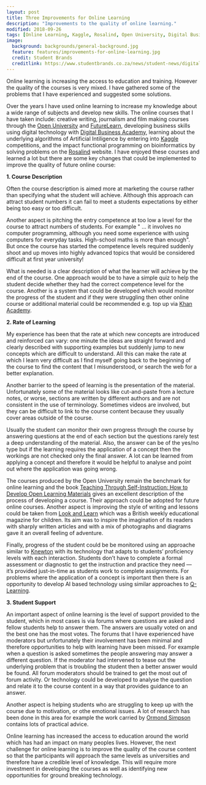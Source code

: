 ```yaml
---
layout: post
title: Three Improvements for Online Learning
description: "Improvements to the quality of online learning."
modified: 2018-09-26
tags: [Online Learning, Kaggle, Rosalind, Open University, Digital Business Academy]
image:
  background: backgrounds/general-background.jpg
  feature: features/improvements-for-online-learning.jpg
  credit: Student Brands
  creditlink: https://www.studentbrands.co.za/news/student-news/digitally-enhanced-learning-future-education-innovation-online-learning/attachment/online-learning/
---
```


Online learning is increasing the access to education and training.  However the quality of the courses is very mixed. I have gathered some of the problems that I have experienced and suggested some solutions.

Over the years I have used online learning to increase my knowledge about a wide range of subjects and  develop new skills. The online courses that I have taken include: creative writing, journalism and film making courses through the [Open University](http://www.open.ac.uk/)  and [FutureLearn](https://www.futurelearn.com/), developing business skills using digital technology with [Digital Business Academy](https://www.digitalbusinessacademyuk.com/), learning about the underlying algorithms of Artificial Intiligence by entering into [Kaggle](https://www.kaggle.com/) competitions, and the impact functional programming on bioinformatics by solving problems on the  [Rosalind](http://rosalind.info/problems/locations/) website. I have enjoyed these courses and learned a lot but there are some key changes that could be implemented to improve the quality of future online course:

<b>1. Course Description</b>

Often the course description is aimed more at marketing the course rather than specifying what the student will achieve. Although this approach can attract student numbers it can fail to meet a students expectations by either being too easy or too difficult.

Another aspect is pitching the entry competence at too low a level for the course to attract numbers of students. For example  " ... it involves no computer programming, although you need some experience with using computers for everyday tasks. High-school maths is more than enough". But once the course has started the competence levels required suddenly shoot and up moves into highly advanced topics that would be considered difficult at first year university!

What is needed is a clear description of what the learner will achieve by the end of the course. One approach would be to have a simple quiz to help the student decide whether they had the correct competence level for the course.  Another is a system that could be developed which would monitor the progress of the student and if they were struggling then other online course or additional material could be recommended e.g. top up via [Khan Academy](https://www.khanacademy.org/).

<b>2. Rate of Learning</b>

My experience has been that the rate at which new concepts are introduced and reinforced can vary: one minute the ideas are straight forward and clearly described with supporting examples but suddenly jump to new concepts which are difficult to understand.  All this can make the rate at which I learn very difficult as I find myself going back to the beginning of the course to find the content that I misunderstood, or search the web for a better explanation.

Another barrier to the speed of learning is the presentation of the material. Unfortunately some of the material looks like cut-and-paste from a lecture notes, or worse, sections are written by different authors and are not consistent in the use of terminology. Sometimes videos are involved, but they can be difficult to link to the course content because they usually cover areas outside of the course.

Usually the student can monitor their own progress through the course by answering questions at the end of each section but the questions rarely test a deep understanding of the material. Also, the answer can be of the yes/no type but if the learning requires the application of a concept then the workings are not checked only the final answer. A lot can be learned from applying a concept and therefore it would be helpful to analyse and point out where the application was going wrong.

The courses produced by the Open University remain the benchmark for online learning and the book [Teaching Through Self-Instruction: How to Develop Open Learning Materials](https://books.google.co.uk/books/about/Teaching_Through_Self_instruction.html?id=qM9qQgAACAAJ&redir_esc=y) gives an excellent description of the process of developing a course. Their approach could be adopted for future online courses. Another aspect is improving the style of writing and lessons could be taken from [Look and Learn](https://en.wikipedia.org/wiki/Look_and_Learn) which was a British weekly educational magazine for children. Its aim was to inspire the imagination of its readers with sharply written articles and with a mix of photographs and diagrams gave it an overall feeling of adventure.

Finally, progress of the student could be be monitored using an approache similar to  [Knewton](https://www.knewton.com/) with its technology that adapts to students’ proficiency levels with each interaction. Students don’t have to complete a formal assessment or diagnostic to get the instruction and practice they need — it’s provided just-in-time as students work to complete assignments.
For problems where the application of a concept is important then there is an opportunity to develop AI based technology using similar approaches to [Q-Learning](https://en.wikipedia.org/wiki/Q-learning).

<b>3. Student Support</b>

An important aspect of online learning is the level of support provided to the student, which in most cases is via forums where questions are asked and fellow students help to answer them. The answers are usually voted on and the best one has the most votes. The forums that I have experienced have moderators but unfortunately their involvement has been minimal and therefore opportunities to help with learning have been missed. For example when a question is asked sometimes the people answering may answer a different question. If the moderator had intervened to tease out the underlying problem that is troubling the student then a better answer would be found. All forum moderators should be trained to get the most out of forum activity. Or technology could be developed to analyse the question and relate it to the course content in a way that provides guidance to an answer.

Another aspect is helping students who are struggling to keep up with the course due to motivation, or othe emotional issues.  A lot of research has been done in this area for example the work carried by [Ormond Simpson](http://www.ormondsimpson.com/) contains lots of practical advice.  

Online learning has increased the access to education around the world which has had an impact on many peoples lives. However, the next challenge for online learning is to improve the quality of the course content so that the participants will approach the same levels as universities and therefore have a credible level of knowledge. This will require more investment in developing the courses as well as identifying new opportunities for ground breaking technology.
